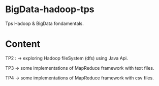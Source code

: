 # BigData-hadoop-tps
Tps Hadoop &amp; BigData fondamentals. 
# Content
TP2 : -> exploring Hadoop fileSystem (dfs) using Java Api.

TP3 -> some implementations of MapReduce framework with text files.

TP4 -> some implementations of MapReduce framework with csv files.
